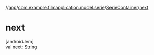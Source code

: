 //[app](../../../index.md)/[com.example.filmapplication.model.serie](../index.md)/[SerieContainer](index.md)/[next](next.md)

# next

[androidJvm]\
val [next](next.md): [String](https://kotlinlang.org/api/latest/jvm/stdlib/kotlin/-string/index.html)
